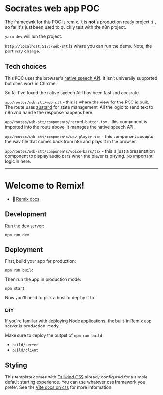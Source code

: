 # Socrates web app POC

The frameowrk for this POC is [remix](https://remix.run/docs). It is **not** a production ready project :( , so far it's just been used to quickly test with the n8n project.

`yarn dev` will run the project.

`http://localhost:5173/web-stt` is where you can run the demo. Note, the port may change.

## Tech choices

This POC uses the browser's [native speech API](https://developer.mozilla.org/en-US/docs/Web/API/SpeechRecognition). It isn't univerally supported but does work in Chrome.

So far I've found the native speech API has been fast and accurate.

`app/routes/web-stt/web-stt` - this is where the view for the POC is built. The route uses [zustand](https://zustand.docs.pmnd.rs/getting-started/introduction) for state management. All the logic to send text to n8n and handle the response happens here.

`app/routes/web-stt/components/record-button.tsx` - this component is imported into the route above. It manages the native speech API.

`app/routes/web-stt/components/wav-player.tsx` - this component accepts the wav file that comes back from n8n and plays it in the browser.

`app/routes/web-stt/components/voice-bars/tsx` - this is just a presentation component to display audio bars when the player is playing. No important logic in here.

---

# Welcome to Remix!

- 📖 [Remix docs](https://remix.run/docs)

## Development

Run the dev server:

```shellscript
npm run dev
```

## Deployment

First, build your app for production:

```sh
npm run build
```

Then run the app in production mode:

```sh
npm start
```

Now you'll need to pick a host to deploy it to.

### DIY

If you're familiar with deploying Node applications, the built-in Remix app server is production-ready.

Make sure to deploy the output of `npm run build`

- `build/server`
- `build/client`

## Styling

This template comes with [Tailwind CSS](https://tailwindcss.com/) already configured for a simple default starting experience. You can use whatever css framework you prefer. See the [Vite docs on css](https://vitejs.dev/guide/features.html#css) for more information.
